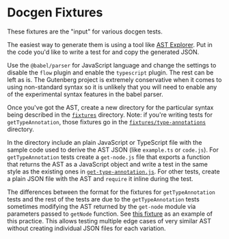 # Docgen Fixtures

These fixtures are the "input" for various docgen tests.

The easiest way to generate them is using a tool like [AST Explorer](https://astexplorer.net/). Put in the code you'd like to write a test for and copy the generated JSON.

Use the `@babel/parser` for JavaScript language and change the settings to disable the `flow` plugin and enable the `typescript` plugin. The rest can be left as is. The Gutenberg project is extremely conservative when it comes to using non-standard syntax so it is unlikely that you will need to enable any of the experimental syntax features in the babel parser.

Once you've got the AST, create a new directory for the particular syntax being described in the [`fixtures`](.) directory. Note: if you're writing tests for `getTypeAnnotation`, those fixtures go in the [`fixtures/type-annotations`](./type-annotations) directory.

In the directory include an plain JavaScript or TypeScript file with the sample code used to derive the AST JSON (like `example.ts` or `code.js`). For `getTypeAnnotation` tests create a `get-node.js` file that exports a function that returns the AST as a JavaScript object and write a test in the same style as the existing ones in [`get-type-annotation.js`](./../get-type-annotation.js). For other tests, create a plain JSON file with the AST and `require` it inline during the test.

The differences between the format for the fixtures for `getTypeAnnotation` tests and the rest of the tests are due to the `getTypeAnnotation` tests sometimes modifying the AST returned by the `get-node` module via parameters passed to `getNode` function. See [this fixture](./type-annotations/simple-types/get-node.js) as an example of this practice. This allows testing multiple edge cases of very similar AST without creating individual JSON files for each variation.
